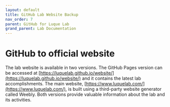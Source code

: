 ```yaml
---
layout: default
title: GitHub Lab Website Backup  
nav_order: 7
parent: GitHub for Luque Lab
grand_parent: Lab Documentation
---
```

# GitHub to official website 

The lab website is available in two versions. The GitHub Pages version can be accessed at [https://luquelab.github.io/website/](https://luquelab.github.io/website/) and it contains the latest lab accomplishments. The main website, [https://www.luquelab.com/](https://www.luquelab.com/), is built using a third-party website generator called Weebly. Both versions provide valuable information about the lab and its activities.
